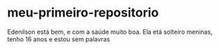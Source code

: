 # meu-primeiro-repositorio
Edenilson está bem, e com a saúde muito boa. Ela etá solteiro meninas, tenho 16 anos e estou sem palavras
